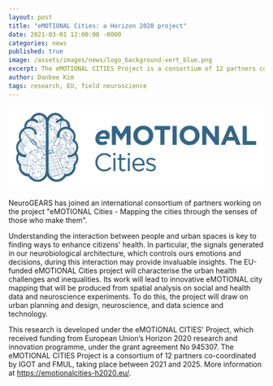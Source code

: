 ```yaml
---
layout: post
title: "eMOTIONAL Cities: a Horizon 2020 project"
date: 2021-03-01 12:00:00 -0000
categories: news
published: true
image: /assets/images/news/logo_background-vert_blue.png
excerpt: The eMOTIONAL CITIES Project is a consortium of 12 partners co-coordinated by IGOT and FMUL, taking place between 2021 and 2025.
author: Danbee Kim
tags: research, EU, field neuroscience
---
```


<p>
  <img class="img-posts" width=560 src="/assets/images/collaborators-logo/logo_background-horiz_blue.png">
</p>

NeuroGEARS has joined an international consortium of partners working on the project "eMOTIONAL Cities - Mapping the cities through the senses of those who make them". 

Understanding the interaction between people and urban spaces is key to finding ways to enhance citizens' health. In particular, the signals generated in our neurobiological architecture, which controls ours emotions and decisions, during this interaction may provide invaluable insights. The EU-funded eMOTIONAL Cities project will characterise the urban health challenges and inequalities. Its work will lead to innovative eMOTIONAL city mapping that will be produced from spatial analysis on social and health data and neuroscience experiments. To do this, the project will draw on urban planning and design, neuroscience, and data science and technology.

This research is developed under the eMOTIONAL CITIES' Project, which received funding from European Union’s Horizon 2020 research and innovation programme, under the grant agreement No 945307. The eMOTIONAL CITIES Project is a consortium of 12 partners co-coordinated by IGOT and FMUL, taking place between 2021 and 2025. More information at https://emotionalcities-h2020.eu/.
